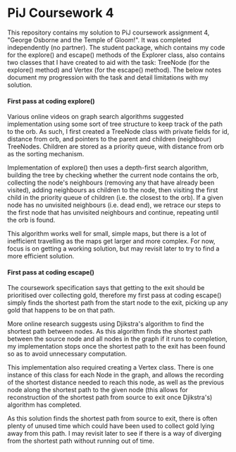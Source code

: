 # PiJ Coursework 4

This repository contains my solution to PiJ coursework assignment 4, "George Osborne and the Temple of Gloom!". It was
completed independently (no partner). The student package, which contains my code for the explore() and escape()
methods of the Explorer class, also contains two classes that I have created to aid with the task: TreeNode (for the
explore() method) and Vertex (for the escape() method). The below notes document my progression with the task and detail
limitations with my solution.

#### First pass at coding explore()

Various online videos on graph search algorithms suggested implementation using some sort of tree structure to keep
track of the path to the orb. As such, I first created a TreeNode class with private fields for id, distance from orb,
and pointers to the parent and children (neighbour) TreeNodes. Children are stored as a priority queue, with distance
from orb as the sorting mechanism.

Implementation of explore() then uses a depth-first search algorithm, building the tree by checking whether the current
node contains the orb, collecting the node's neighbours (removing any that have already been visited), adding neighbours
as children to the node, then visiting the first child in the priority queue of children (i.e. the closest to the orb).
If a given node has no unvisited neighbours (i.e. dead end), we retrace our steps to the first node that has unvisited
neighbours and continue, repeating until the orb is found.

This algorithm works well for small, simple maps, but there is a lot of inefficient travelling as the maps get larger
and more complex. For now, focus is on getting a working solution, but may revisit later to try to find a more efficient
solution.

#### First pass at coding escape()

The coursework specification says that getting to the exit should be prioritised over collecting gold, therefore my first
pass at coding escape() simply finds the shortest path from the start node to the exit, picking up any gold that happens
to be on that path.

More online research suggests using Djikstra's algorithm to find the shortest path between nodes. As this algorithm finds
the shortest path between the source node and all nodes in the graph if it runs to completion, my implementation stops
once the shortest path to the exit has been found so as to avoid unnecessary computation.

This implementation also required creating a Vertex class. There is one instance of this class for each Node in the graph,
and allows the recording of the shortest distance needed to reach this node, as well as the previous node along the
shortest path to the given node (this allows for reconstruction of the shortest path from source to exit once Djikstra's)
algorithm has completed.

As this solution finds the shortest path from source to exit, there is often plenty of unused time which could have been
used to collect gold lying away from this path. I may revisit later to see if there is a way of diverging from the
shortest path without running out of time.
